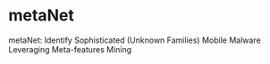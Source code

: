 # metaNet
metaNet: Identify Sophisticated (Unknown Families) Mobile Malware Leveraging Meta-features Mining
